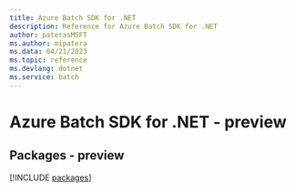 ```yaml
---
title: Azure Batch SDK for .NET
description: Reference for Azure Batch SDK for .NET
author: paterasMSFT
ms.author: mipatera
ms.data: 04/21/2023
ms.topic: reference
ms.devlang: dotnet
ms.service: batch
---
```

# Azure Batch SDK for .NET - preview
## Packages - preview
[!INCLUDE [packages](batch-index.md)]
